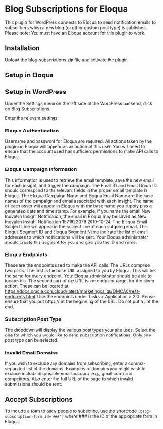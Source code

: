 # Blog Subscriptions for Eloqua

This plugin for WordPress connects to Eloqua to send notification emails to subscribers when a new blog (or other custom post type) is published. Please note: You must have an Eloqua account for this plugin to work.

## Installation

Upload the blog-subscriptions.zip file and activate the plugin.

## Setup in Eloqua



## Setup in WordPress

Under the Settings menu on the left side of the WordPress backend, click on Blog Subscriptions.

Enter the relevant settings:

### Eloqua Authentication
Username and password for Eloqua are required. All actions taken by the plugin on Eloqua will appear as an action of this user. You will need to ensure that the account used has sufficient permissions to make API calls to Eloqua.

### Eloqua Campaign Information
This information is used to retrieve the email template, save the new email for each insight, and trigger the campaign. The Email ID and Email Group ID should correspond to the relevant fields in the proper email template in Eloqua. The Eloqua Campaign Name and Eloqua Email Name are the base names of the campaign and email associated with each insight. The name of each asset will appear in Eloqua with the base name you supply plus a generated date and time stamp. For example, if you name the email New Inovalon Insight Notification, the email in Eloqua may be saved as New Inovalon Insight Notification 1571922076 2019-10-24. The Eloqua Email Subject Line will appear in the subject line of each outgoing email. The Eloqua Segment ID and Eloqua Segment Name indicate the list of email addresses to which notifications will be sent. Your Eloqua administrator should create this segment for you and give you the ID and name.

### Eloqua Endpoints
These are the endpoints used to make the API calls. The URLs comprise two parts. The first is the base URL assigned to you by Eloqua. This will be the same for every endpoint. Your Eloqua administrator should be able to locate this. The second part of the URL is the endpoint target for the given action. These can be located at https://docs.oracle.com/cloud/latest/marketingcs_gs/OMCAC/rest-endpoints.html. Use the endpoints under Tasks > Application > 2.0. Please ensure that you put https:// at the beginning of the URL. Do not put a / at the end.

### Subscription Post Type
The dropdown will display the various post types your site uses. Select the one for which you would like to send subscription notifications. Only one post type can be selected.

### Invalid Email Domains
If you wish to exclude any domains from subscribing, enter a comma-separated list of the domains. Examples of domains you might wish to exclude include disposable email account (e.g., gmail.com) and competitors. Also enter the full URL of the page to which invalid submissions should be sent.

## Accept Subscriptions
To include a form to allow people to subscribe, use the shortcode `[blog-subscription-form id='###']` where ### is the ID of the appropriate form in Eloqua.
